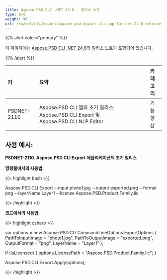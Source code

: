 ```yaml
---
title: Aspose.PSD CLI .NET 24.6 - 릴리스 노트
type: 문서
weight: 90
url: /ko/net/cli/export/aspose-psd-export-cli-app-for-net-24-6-release-notes/
---
```


{{% alert color="primary" %}}

이 페이지에는 [Aspose.PSD CLI .NET 24.6](https://www.nuget.org/packages/Aspose.PSD.CLI.Export/)의 릴리스 노트가 포함되어 있습니다.

{{% /alert %}}

| **키**     | **요약**                                                                                 | **카테고리** |
|:------------|:----------------------------------------------------------------------------------------|:-------------|
| PSDNET-2110 | Aspose.PSD CLI 앱의 초기 릴리스: Aspose.PSD.CLI.Export 및 Aspose.PSD.CLI.NLP.Editor |  기능 향상 |


## **사용 예시:**

**PSDNET-2110. Aspose.PSD CLI Export 애플리케이션의 초기 릴리스**

**명령줄에서의 사용법:**


{{< highlight bash >}}


Aspose.PSD.CLI.Export --input photo1.jpg --output exported.png --format png --layerName Layer1 --license Aspose.PSD.Product.Family.lic


{{< /highlight >}}


**코드에서의 사용법:**


{{< highlight csharp >}}


var options = new Aspose.PSD.CLI.CommandLineOptions.ExportOptions
{
    PathToInputImage = "photo1.jpg",
    PathToOutputImage = "exported.png",
    OutputFormat = "png",
    LayerName = "Layer1"
};


if (isLicensed)
{
    options.LicensePath = "Aspose.PSD.Product.Family.lic";
}

Aspose.PSD.CLI.Export.Apply(options);


{{< /highlight >}}
